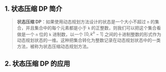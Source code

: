 ## 1. 状态压缩 DP 简介

> **状态压缩 DP**：如果使用动态规划方法设计的状态是一个大小不超过 `n` 的集合，并且集合中的每个元素都是小于 `k` 的正整数，则我们可以把这个集合看做是一个 `n` 位的 `k` 进制数，以一个 $[0, k^n - 1]$ 之间的十进制整数的形式作为动态规划状态的一维。这种把集合转化为整数记录在动态规划状态中的一类方法，被称为状态压缩动态规划方法。

## 2. 状态压缩 DP 的应用